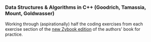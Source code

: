 ### Data Structures & Algorithms in C++ (Goodrich, Tamassia, Mount, Goldwasser)

Working through (aspirationally) half the coding exercises from each exercise section of the [new Zybook edition](https://www.zybooks.com/catalog/data-structures-algorithms-c-plus-plus/) of the authors' book for practice.